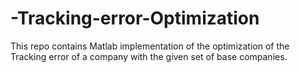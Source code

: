 # -Tracking-error-Optimization
This repo contains Matlab implementation of the optimization of the Tracking error of a company with the given set of base companies.
